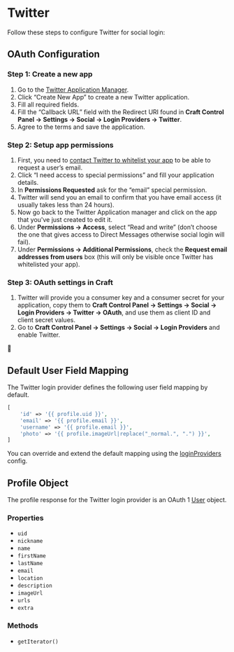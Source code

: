 # Twitter

Follow these steps to configure Twitter for social login:

## OAuth Configuration

### Step 1: Create a new app
1. Go to the [Twitter Application Manager](https://dev.twitter.com/apps).
1. Click “Create New App” to create a new Twitter application.
1. Fill all required fields.
1. Fill the “Callback URL” field with the Redirect URI found in **Craft Control Panel → Settings → Social → Login Providers → Twitter**.
1. Agree to the terms and save the application.

### Step 2: Setup app permissions
1. First, you need to [contact Twitter to whitelist your app](https://support.twitter.com/forms/platform) to be able to request a user’s email.
1. Click “I need access to special permissions” and fill your application details.
1. In **Permissions Requested** ask for the “email” special permission.
1. Twitter will send you an email to confirm that you have email access (it usually takes less than 24 hours).
1. Now go back to the Twitter Application manager and click on the app that you've just created to edit it.
1. Under **Permissions → Access**, select “Read and write” (don’t choose the one that gives access to Direct Messages otherwise social login will fail).
1. Under **Permissions → Additional Permissions**, check the **Request email addresses from users** box (this will only be visible once Twitter has whitelisted your app).

### Step 3: OAuth settings in Craft
1. Twitter will provide you a consumer key and a consumer secret for your application, copy them to **Craft Control Panel → Settings → Social → Login Providers → Twitter → OAuth**, and use them as client ID and client secret values.
1. Go to **Craft Control Panel → Settings → Social → Login Providers** and enable Twitter.

🎉


## Default User Field Mapping

The Twitter login provider defines the following user field mapping by default.

```php
[
    'id' => '{{ profile.uid }}',
    'email' => '{{ profile.email }}',
    'username' => '{{ profile.email }}',
    'photo' => '{{ profile.imageUrl|replace("_normal.", ".") }}',
]
```

You can override and extend the default mapping using the [loginProviders](configuration.md#loginproviders) config.

## Profile Object
The profile response for the Twitter login provider is an OAuth 1 [User](https://github.com/thephpleague/oauth1-client/blob/master/src/Client/Server/User.php) object.

### Properties
- `uid`
- `nickname`
- `name`
- `firstName`
- `lastName`
- `email`
- `location`
- `description`
- `imageUrl`
- `urls`
- `extra`

### Methods
- `getIterator()`